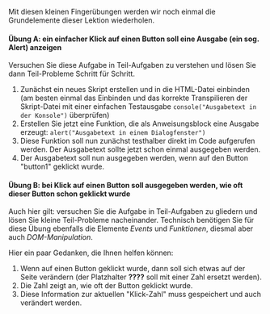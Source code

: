 Mit diesen kleinen Fingerübungen werden wir noch einmal die Grundelemente dieser Lektion wiederholen.

#### Übung A: ein einfacher Klick auf einen Button soll eine Ausgabe (ein sog. Alert) anzeigen

Versuchen Sie diese Aufgabe in Teil-Aufgaben zu verstehen und lösen Sie dann Teil-Probleme Schritt für Schritt. 

1. Zunächst ein neues Skript erstellen und in die HTML-Datei einbinden (am besten einmal das Einbinden und das korrekte Transpilieren der Skript-Datei mit einer einfachen Testausgabe `console("Ausgabetext in der Konsole")` überprüfen)
2. Erstellen Sie jetzt eine Funktion, die als Anweisungsblock eine Ausgabe erzeugt: `alert("Ausgabetext in einem Dialogfenster")`
3. Diese Funktion soll nun zunächst testhalber direkt im Code aufgerufen werden. Der Ausgabetext sollte jetzt schon einmal ausgegeben werden.
4. Der Ausgabetext soll nun ausgegeben werden, wenn auf den Button "button1" geklickt wurde.



#### Übung B: bei Klick auf einen Button soll ausgegeben werden, wie oft dieser Button schon geklickt wurde

Auch hier gilt: versuchen Sie die Aufgabe in Teil-Aufgaben zu gliedern und lösen Sie kleine Teil-Probleme nacheinander. Technisch benötigen Sie für diese Übung ebenfalls die Elemente *Events* und *Funktionen*, diesmal aber auch *DOM-Manipulation*. 

Hier ein paar Gedanken, die Ihnen helfen können:

1. Wenn auf einen Button geklickt wurde, dann soll sich etwas auf der Seite verändern (der Platzhalter **????** soll mit einer Zahl ersetzt werden).
2. Die Zahl zeigt an, wie oft der Button geklickt wurde.
3. Diese Information zur aktuellen "Klick-Zahl" muss gespeichert und auch verändert werden.